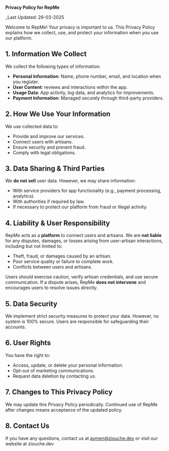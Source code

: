**Privacy Policy for RepMe**

_Last Updated: 26-03-2025

Welcome to RepMe! Your privacy is important to us. This Privacy Policy explains how we collect, use, and protect your information when you use our platform.

## 1. Information We Collect
We collect the following types of information:
- **Personal Information**: Name, phone number, email, and location when you register.
- **User Content**: reviews and interactions within the app.
- **Usage Data**: App activity, log data, and analytics for improvements.
- **Payment Information**: Managed securely through third-party providers.

## 2. How We Use Your Information
We use collected data to:
- Provide and improve our services.
- Connect users with artisans.
- Ensure security and prevent fraud.
- Comply with legal obligations.

## 3. Data Sharing & Third Parties
We **do not sell** user data. However, we may share information:
- With service providers for app functionality (e.g., payment processing, analytics).
- With authorities if required by law.
- If necessary to protect our platform from fraud or illegal activity.

## 4. Liability & User Responsibility
RepMe acts as a **platform** to connect users and artisans. We are **not liable** for any disputes, damages, or losses arising from user-artisan interactions, including but not limited to:
- Theft, fraud, or damages caused by an artisan.
- Poor service quality or failure to complete work.
- Conflicts between users and artisans.

Users should exercise caution, verify artisan credentials, and use secure communication. If a dispute arises, RepMe **does not intervene** and encourages users to resolve issues directly.

## 5. Data Security
We implement strict security measures to protect your data. However, no system is 100% secure. Users are responsible for safeguarding their accounts.

## 6. User Rights
You have the right to:
- Access, update, or delete your personal information.
- Opt-out of marketing communications.
- Request data deletion by contacting us.

## 7. Changes to This Privacy Policy
We may update this Privacy Policy periodically. Continued use of RepMe after changes means acceptance of the updated policy.

## 8. Contact Us
If you have any questions, contact us at aymen@ziouche.dev or visit our website at ziouche.dev

